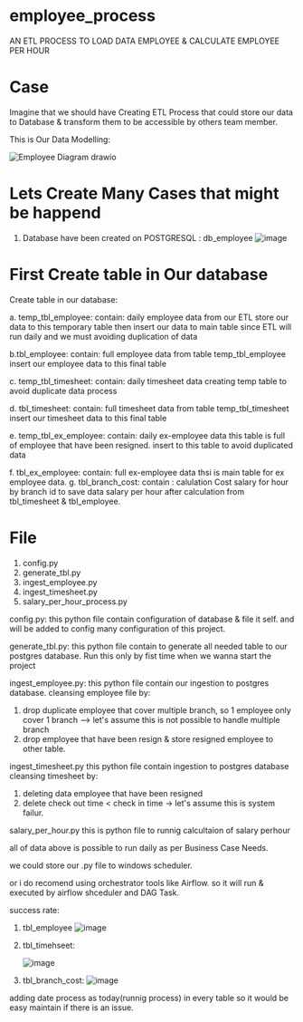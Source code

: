 # employee_process
AN ETL PROCESS TO LOAD DATA EMPLOYEE &amp; CALCULATE EMPLOYEE PER HOUR

# Case
Imagine that we should have Creating ETL Process that could store our data to Database & transform them to be accessible by others team member.

This is Our Data Modelling:

![Employee Diagram drawio](https://github.com/vegaasa/employee_process/assets/45099588/0c56c4d2-2b04-413a-a8af-4a976ed84e34)

# Lets Create Many Cases that might be happend

1. Database have been created on POSTGRESQL : db_employee
![image](https://github.com/vegaasa/employee_process/assets/45099588/ae0948ce-bb4b-4649-b242-4ca1b29de461)

# First Create table in Our database
  Create table in our database:
  
  a. temp_tbl_employee:
      contain: daily employee data
      from our ETL store our data to this temporary table then insert our data to main table since ETL will run daily and we must avoiding duplication of data
  
  b.tbl_employee:
      contain: full employee data
      from table temp_tbl_employee insert our employee data to this final table
  
  c. temp_tbl_timesheet:
      contain: daily timesheet data
      creating temp table to avoid duplicate data process
  
  d. tbl_timesheet:
      contain: full timesheet data
      from table temp_tbl_timesheet insert our timesheet data to this final table
  
  e. temp_tbl_ex_employee:
      contain: daily ex-employee data
      this table is full of employee that have been resigned. insert to this table to avoid duplicated data
  
  f. tbl_ex_employee:
      contain: full ex-employee data
      thsi is main table for ex employee data.
  g. tbl_branch_cost:
      contain : calulation Cost salary  for hour by branch id
      to save data salary per hour after calculation from tbl_timesheet & tbl_employee.

      

  # File
  1. config.py
  2. generate_tbl.py
  3. ingest_employee.py
  4. ingest_timesheet.py
  5. salary_per_hour_process.py

  config.py:
  this python file contain configuration of database & file it self. and will be added to config many configuration of this project.

  generate_tbl.py:
  this python file contain to generate all needed table to our postgres database.
  Run this only by fist time when we wanna start the project

  ingest_employee.py:
  this python file contain our ingestion to postgres database.
  cleansing employee file by:
  1. drop duplicate employee that cover multiple branch, so 1 employee only cover 1 branch --> let's assume this is not possible to handle multiple branch
  2. drop employee that have been resign & store resigned employee to other table.

  ingest_timesheet.py
  this python file contain ingestion to postgres database
  cleansing timesheet by:
  1. deleting data employee that have been resigned
  2. delete check out time < check in time -> let's assume this is system failur.

  salary_per_hour.py
  this is python file to runnig calcultaion of salary perhour

all of data above is possible to run daily as per Business Case Needs.

we could store our .py file to windows scheduler.

or i do recomend using orchestrator tools like Airflow.
so it will run & executed by airflow shceduler and DAG Task.

success rate:
1. tbl_employee
![image](https://github.com/vegaasa/employee_process/assets/45099588/dfe24c55-8489-4579-a251-06e439413bfd)

2. tbl_timehseet:

   ![image](https://github.com/vegaasa/employee_process/assets/45099588/952519cc-1c6e-40ed-8485-e67a258da9dc)

3. tbl_branch_cost:
   ![image](https://github.com/vegaasa/employee_process/assets/45099588/89f3a94f-84b9-4af5-a2ea-3a9efe369b08)


adding date process as today(runnig process) in every table so it would be easy maintain if there is an issue.

   
   

